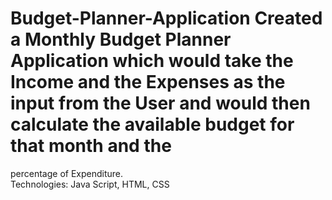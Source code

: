 # Budget-Planner-Application Created a Monthly Budget Planner Application which would take the Income and the Expenses as the input from the User and would then calculate the available budget for that month and the 
 percentage of Expenditure.    
 Technologies: Java Script, HTML, CSS

